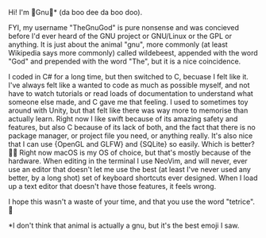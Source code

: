 Hi! I'm 🦬Gnu🦬* (da boo dee da boo doo).

FYI, my username "TheGnuGod" is pure nonsense and was concieved before I'd ever heard of the GNU project or GNU/Linux or the GPL or anything. It is just about the animal "gnu", more commonly (at least Wikipedia says more commonly) called wildebeest, appended with the word "God" and prepended with the word "The", but it is a nice coincidence.

I coded in C# for a long time, but then switched to C, becuase I felt like it. I've always felt like a wanted to code as much as possible myself, and not have to watch tutorials or read loads of documentation to understand what someone else made, and C gave me that feeling. I used to sometimes toy around with Unity, but that felt like there was way more to memorise than actually learn.
Right now I like swift because of its amazing safety and features, but also C because of its lack of both, and the fact that there is no package manager, or project file you need, or anything really. It's also nice that I can use {OpenGL and GLFW} and {SQLite} so easily. Which is better? 🤷‍♂️
Right now macOS is my OS of choice, but that's mostly because of the hardware. When editing in the terminal I use NeoVim, and will never, ever use an editor that doesn't let me use the best (at least I've never used any better, by a long shot) set of keyboard shortcuts ever designed. When I load up a text editor that doesn't have those features, it feels wrong.

I hope this wasn't a waste of your time, and that you use the word "tetrice". 👋

*I don't think that animal is actually a gnu, but it's the best emoji I saw.
